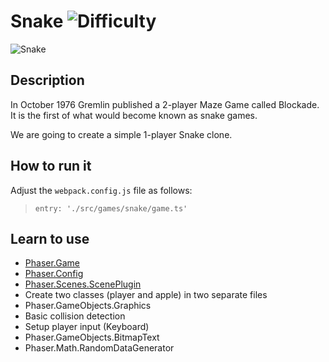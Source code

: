 # Snake ![Difficulty](https://img.shields.io/badge/Difficulty-Beginner-green.svg)

![Snake](assets/github/snake.png)

## Description

In October 1976 Gremlin published a 2-player Maze Game called Blockade.
It is the first of what would become known as snake games.

We are going to create a simple 1-player Snake clone.

## How to run it

Adjust the `webpack.config.js` file as follows:

> `entry: './src/games/snake/game.ts'`

## Learn to use

- [Phaser.Game](https://github.com/digitsensitive/phaser3-typescript/blob/master/cheatsheets/boot/game.md)
- [Phaser.Config](https://github.com/digitsensitive/phaser3-typescript/blob/master/cheatsheets/boot/config.md)
- [Phaser.Scenes.ScenePlugin](https://github.com/digitsensitive/phaser3-typescript/blob/master/cheatsheets/scene/plugins/scene-plugin.md)
- Create two classes (player and apple) in two separate files
- Phaser.GameObjects.Graphics
- Basic collision detection
- Setup player input (Keyboard)
- Phaser.GameObjects.BitmapText
- Phaser.Math.RandomDataGenerator
